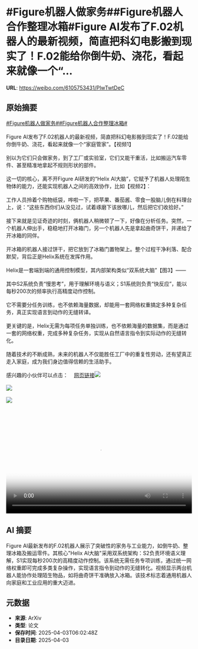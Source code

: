 # #Figure机器人做家务##Figure机器人合作整理冰箱#Figure AI发布了F.02机器人的最新视频，简直把科幻电影搬到现实了！F.02能给你倒牛奶、浇花，看起来就像一个“...

**URL**: https://weibo.com/6105753431/PlwTwtDeC

## 原始摘要

<a href="https://m.weibo.cn/search?containerid=231522type%3D1%26t%3D10%26q%3D%23Figure%E6%9C%BA%E5%99%A8%E4%BA%BA%E5%81%9A%E5%AE%B6%E5%8A%A1%23&amp;extparam=%23Figure%E6%9C%BA%E5%99%A8%E4%BA%BA%E5%81%9A%E5%AE%B6%E5%8A%A1%23" data-hide=""><span class="surl-text">#Figure机器人做家务#</span></a><a href="https://m.weibo.cn/search?containerid=231522type%3D1%26t%3D10%26q%3D%23Figure%E6%9C%BA%E5%99%A8%E4%BA%BA%E5%90%88%E4%BD%9C%E6%95%B4%E7%90%86%E5%86%B0%E7%AE%B1%23&amp;extparam=%23Figure%E6%9C%BA%E5%99%A8%E4%BA%BA%E5%90%88%E4%BD%9C%E6%95%B4%E7%90%86%E5%86%B0%E7%AE%B1%23" data-hide=""><span class="surl-text">#Figure机器人合作整理冰箱#</span></a><br><br>Figure AI发布了F.02机器人的最新视频，简直把科幻电影搬到现实了！F.02能给你倒牛奶、浇花，看起来就像一个“家庭管家”。【视频1】<br><br>别以为它们只会做家务，到了工厂或实验室，它们又能干重活，比如搬运汽车零件、甚至精准地拿起不规则形状的部件。<br><br>这一切的核心，离不开Figure AI研发的“Helix AI大脑”，它赋予了机器人处理陌生物体的能力，还能实现机器人之间的高效协作，比如【视频2】：<br><br>工作人员拎着个购物纸袋，哗啦一下，把苹果、番茄酱、零食一股脑儿倒在料理台上，说：“这些东西你们从没见过，试着琢磨下该放哪儿，然后把它们收拾好。”<br><br>接下来就是见证奇迹的时刻，俩机器人稍微顿了一下，好像在分析任务。突然，一个机器人伸出手，稳稳地打开冰箱门，另一个机器人先是拿起曲奇饼干，并递给了开冰箱的同伴。<br><br>开冰箱的机器人接过饼干，把它放到了冰箱门置物架上。整个过程干净利落、配合默契，背后正是Helix系统在发挥作用。<br><br>Helix是一套端到端的通用控制模型，其内部架构类似“双系统大脑”【图3】——<br><br>其中S2系统负责“慢思考”，用于理解环境与语义；S1系统则负责“快反应”，能以每秒200次的频率执行高精度动作控制。<br><br>它不需要分任务训练，也不依赖海量数据，却能用一套网络权重搞定多种复杂任务，真正实现语言到动作的无缝转译。<br><br>更关键的是，Helix无需为每项任务单独训练，也不依赖海量的数据集，而是通过一套的网络权重，完成多种复杂任务，实现从自然语言指令到实际动作的无缝转化。<br><br>随着技术的不断成熟，未来的机器人不仅能胜任工厂中的重复性劳动，还有望真正走入家庭，成为我们身边值得信赖的生活助手。<br><br>感兴趣的小伙伴可以点击：<a href="https://weibo.cn/sinaurl?u=https%3A%2F%2Fwww.figure.ai%2Fnews%2Fhelix" data-hide=""><span class="url-icon"><img style="width: 1rem;height: 1rem" src="https://h5.sinaimg.cn/upload/2015/09/25/3/timeline_card_small_web_default.png" referrerpolicy="no-referrer"></span><span class="surl-text">网页链接</span></a><img style="" src="https://tvax3.sinaimg.cn/large/006Fd7o3ly1i03h9bizsjj30zk0k0q3v.jpg" referrerpolicy="no-referrer"><br><br><img style="" src="https://tvax4.sinaimg.cn/large/006Fd7o3ly1i03h9c0v03j30zk0k0t9k.jpg" referrerpolicy="no-referrer"><br><br><img style="" src="https://tvax2.sinaimg.cn/large/006Fd7o3gy1i03h8u5o91j327u0rm4gh.jpg" referrerpolicy="no-referrer"><br><br><br clear="both"><div style="clear: both"></div><video controls="controls" poster="https://tvax2.sinaimg.cn/orj480/006Fd7o3ly1i03h9blgabj30zk0k0q3v.jpg" style="width: 100%"><source src="https://f.video.weibocdn.com/o0/scZna3Dvlx08nb9XUpPi01041200bhEr0E010.mp4?label=mp4_720p&amp;template=1280x720.25.0&amp;ori=0&amp;ps=1CwnkDw1GXwCQx&amp;Expires=1743663756&amp;ssig=eiCjG4PQjo&amp;KID=unistore,video"><source src="https://f.video.weibocdn.com/o0/kYAPhpjLlx08nb9WTeha010412006hNL0E010.mp4?label=mp4_hd&amp;template=852x480.25.0&amp;ori=0&amp;ps=1CwnkDw1GXwCQx&amp;Expires=1743663756&amp;ssig=NMyaz0zdFh&amp;KID=unistore,video"><source src="https://f.video.weibocdn.com/o0/3k09su3dlx08nb9Wtmmk01041200446D0E010.mp4?label=mp4_ld&amp;template=640x360.25.0&amp;ori=0&amp;ps=1CwnkDw1GXwCQx&amp;Expires=1743663756&amp;ssig=OoPTOwg%2Bct&amp;KID=unistore,video"><p>视频无法显示，请前往<a href="https://video.weibo.com/show?fid=1034%3A5151313038606391" target="_blank" rel="noopener noreferrer">微博视频</a>观看。</p></video>

## AI 摘要

Figure AI最新发布的F.02机器人展示了突破性的家务与工业能力，如倒牛奶、整理冰箱及搬运零件。其核心"Helix AI大脑"采用双系统架构：S2负责环境语义理解，S1实现每秒200次的高精度动作控制。该系统无需任务专项训练，通过统一网络权重即可完成多类复杂操作，实现语言指令到动作的无缝转化。视频显示两台机器人能协作处理陌生物品，如将曲奇饼干准确放入冰箱。该技术标志着通用机器人向家庭和工业应用的重大迈进。

## 元数据

- **来源**: ArXiv
- **类型**: 论文
- **保存时间**: 2025-04-03T06:02:48Z
- **目录日期**: 2025-04-03
